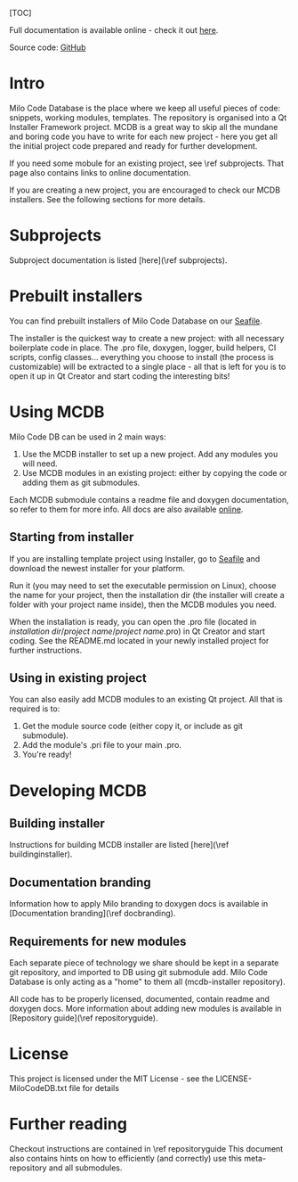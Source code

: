 [TOC]

Full documentation is available online - check it out [here](https://docs.milosolutions.com/milo-code-db/main).

Source code: [GitHub](https://github.com/milosolutions)

# Intro

Milo Code Database is the place where we keep all useful pieces of code:
snippets, working modules, templates. The repository is organised into a Qt
Installer Framework project. MCDB is a great way to skip all the mundane and
boring code you have to write for each new project - here you get all the
initial project code prepared and ready for further development.

If you need some mobule for an existing project, see \ref subprojects. That page
also contains links to online documentation.

If you are creating a new project, you are encouraged to check our MCDB
installers. See the following sections for more details.

# Subprojects

Subproject documentation is listed [here](\ref subprojects).

# Prebuilt installers

You can find prebuilt installers of Milo Code Database on our
[Seafile](https://seafile.milosolutions.com/d/2c50614e1e/).

The installer is the quickest way to create a new project: with all
necessary boilerplate code in place. The .pro file, doxygen, logger, build
helpers, CI scripts, config classes... everything you choose to install
(the process is customizable) will be extracted to a single place - all
that is left for you is to open it up in Qt Creator and start coding the
interesting bits!

# Using MCDB

Milo Code DB can be used in 2 main ways:

1. Use the MCDB installer to set up a new project. Add any modules you will need.
2. Use MCDB modules in an existing project: either by copying the code or adding
them as git submodules.

Each MCDB submodule contains a readme file and doxygen documentation, so refer
to them for more info. All docs are also available
[online](https://docs.milosolutions.com/milo-code-db/main/subprojects.html).

## Starting from installer

If you are installing template project using Installer, go to
[Seafile](https://seafile.milosolutions.com/d/2c50614e1e/) and download the
newest installer for your platform.

Run it (you may need to set the executable permission on Linux), choose the name
for your project, then the installation dir (the installer will create a folder
with your project name inside), then the MCDB modules you need.

When the installation is ready, you can open the .pro file (located in
_installation dir_/_project name_/_project name_.pro) in Qt Creator and start
coding. See the README.md located in your newly installed project for further
instructions.

## Using in existing project

You can also easily add MCDB modules to an existing Qt project. All that is
required is to:

1. Get the module source code (either copy it, or include as git submodule).
2. Add the module's .pri file to your main .pro.
3. You're ready!

# Developing MCDB

## Building installer

Instructions for building MCDB installer are listed
[here](\ref buildinginstaller).

## Documentation branding

Information how to apply Milo branding to doxygen docs is available in
[Documentation branding](\ref docbranding).

## Requirements for new modules

Each separate piece of technology we share should be kept in a separate git
repository, and imported to DB using git submodule add. Milo Code Database
is only acting as a "home" to them all (mcdb-installer repository).

All code has to be properly licensed, documented, contain readme and doxygen
docs. More information about adding new modules is available in
[Repository guide](\ref repositoryguide).

# License

This project is licensed under the MIT License - see the LICENSE-MiloCodeDB.txt
file for details

# Further reading 

Checkout instructions are contained in \ref repositoryguide This document also
contains hints on how to efficiently (and correctly) use this meta-repository
and all submodules.
